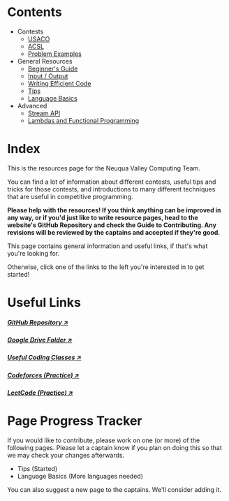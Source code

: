 <div></div>

# Contents

- <a>Contests</a>
  - [USACO](/resources/usaco)
  - [ACSL](/resources/acsl)
  - [Problem Examples](/resources/past-problems)
- <a>General Resources</a>
  - [Beginner's Guide](/resources/guide)
  - [Input / Output](/resources/io)
  - [Writing Efficient Code](/resources/efficiency)
  - [Tips](/resources/tips)
  - [Language Basics](/resources/languages)
- <a>Advanced</a>
  - [Stream API](/resources/streams)
  - [Lambdas and Functional Programming](/resources/lambdas)

# Index

This is the resources page for the Neuqua Valley Computing Team. 

You can find a lot of information about different contests, useful tips and tricks for those contests, and introductions
to many different techniques that are useful in competitive programming.

**Please help with the resources! If you think anything can be improved in any way, or if you'd just like to write resource pages, head to the
website's GitHub Repository and check the Guide to Contributing. Any revisions will be reviewed by the captains
and accepted if they're good.**

This page contains general information and useful links, if that's what you're looking for.

Otherwise, click one of the links to the left you're interested in to get started!

# Useful Links
##### <a href="https://github.com/NVComputing/nvcomputingsite" target="_blank" rel="noopener noreferrer">GitHub Repository &#x2197;</a>
##### <a href="https://drive.google.com/drive/folders/1Vu8W5AWiaXUuiwSX951f2yHpAhB0lw_8?usp=sharing" target="_blank" rel="noopener noreferrer">Google Drive Folder &#x2197;</a>
##### <a href="https://github.com/Vannagar/DataStructures" target="_blank" rel="noopener noreferrer">Useful Coding Classes &#x2197;</a>
##### <a href="https://codeforces.com/" target="_blank" rel="noopener noreferrer">Codeforces (Practice) &#x2197;</a>
##### <a href="https://leetcode.com/" target="_blank" rel="noopener noreferrer">LeetCode (Practice) &#x2197;</a>
# Page Progress Tracker

If you would like to contribute, please work on one (or more) of the following pages. Please let a captain know if you plan on doing this so that we may check your changes afterwards.

* Tips (Started)
* Language Basics (More languages needed)

You can also suggest a new page to the captains. We'll consider adding it.
